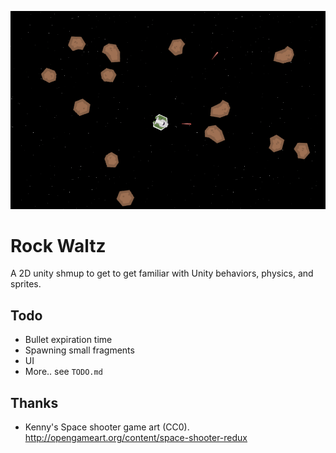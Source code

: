 ![mainframe](preview.png)

Rock Waltz
==========

A 2D unity shmup to get to get familiar with Unity behaviors, physics, and sprites.

Todo
----

* Bullet expiration time
* Spawning small fragments
* UI
* More.. see `TODO.md`

Thanks
------

* Kenny's Space shooter game art (CC0). http://opengameart.org/content/space-shooter-redux
